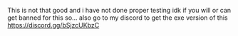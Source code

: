This is not that good and i have not done proper testing idk if you will or can get banned for this so... also go to my discord to get the exe version of this https://discord.gg/bSjzcUKbzC
